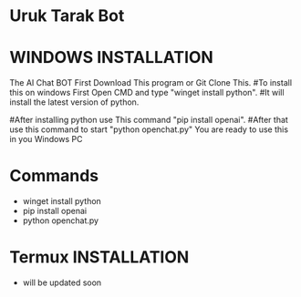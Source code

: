 # Uruk Tarak Bot

# WINDOWS INSTALLATION
The AI Chat BOT
First Download This program or Git Clone This.
#To install this on windows First Open CMD and type "winget install python". 
#It will install the latest version of python.

#After installing python use This command "pip install openai".
#After that use this command to start "python openchat.py"
You are ready to use this in you Windows PC
# Commands

* winget install python
* pip install openai
* python openchat.py


# Termux INSTALLATION

* will be updated soon
